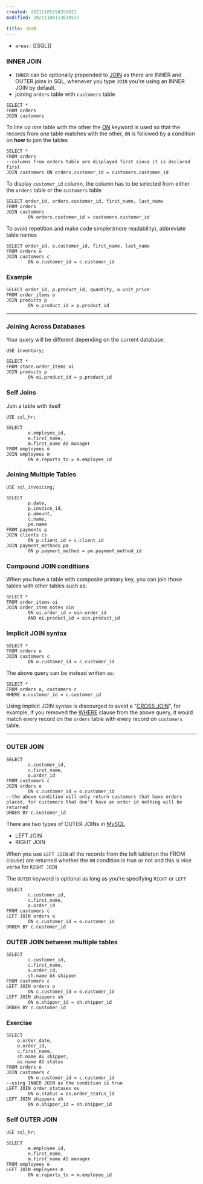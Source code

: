 ```yaml
---
created: 20211105194350021
modified: 20211106113618517

title: JOIN
---
```


- `areas:` [[SQL]]

### INNER JOIN

- `INNER` can be optionally prepended to [JOIN](#JOIN) as there are INNER and OUTER joins in SQL, whenever you type `JOIN` you're using an INNER JOIN by default.
- joining `orders` table with `customers` table

<!-- end list -->

    SELECT *
    FROM orders
    JOIN customers

To line up one table with the other the [ON](#ON) keyword is used so that the records from one table matches with the other, `ON` is followed by a condition on **how** to join the tables

    SELECT *
    FROM orders
    --columns from orders table are displayed first since it is declared first
    JOIN customers ON orders.customer_id = customers.customer_id

To display `customer_id` column, the column has to be selected from either the `orders` table or the `customers` table

    SELECT order_id, orders.customer_id, first_name, last_name
    FROM orders
    JOIN customers
            ON orders.customer_id = customers.customer_id

To avoid repetition and make code simpler(more readability), abbreviate table names

    SELECT order_id, o.customer_id, first_name, last_name
    FROM orders o
    JOIN customers c
            ON o.customer_id = c.customer_id

### Example

    SELECT order_id, p.product_id, quantity, o.unit_price
    FROM order_items o
    JOIN products p
            ON o.product_id = p.product_id

---

### Joining Across Databases

Your query will be different depending on the current database.

    USE inventory;

    SELECT *
    FROM store.order_items oi
    JOIN products p
            ON oi.product_id = p.product_id

### Self Joins

Join a table with itself

    USE sql_hr;

    SELECT
            e.employee_id,
            e.first_name,
            m.first_name AS manager
    FROM employees e
    JOIN employees m
            ON e.reports_to = m.employee_id

### Joining Multiple Tables

    USE sql_invoicing;

    SELECT
            p.date,
            p.invoice_id,
            p.amount,
            c.name,
            pm.name
    FROM payments p
    JOIN clients cs
            ON p.client_id = c.client_id
    JOIN payment_methods pm
            ON p.payment_method = pm.payment_method_id

### Compound JOIN conditions

When you have a table with composite primary key, you can join those tables with other tables such as:

    SELECT *
    FROM order_items oi
    JOIN order_item_notes oin
            ON oi.order_id = oin.order_id
            AND oi.product_id = oin.product_id

### Implicit JOIN syntax

    SELECT *
    FROM orders o
    JOIN customers c
            ON o.customer_id = c.customer_id

The above query can be instead written as:

    SELECT *
    FROM orders o, customers c
    WHERE o.customer_id = c.customer_id

Using implicit JOIN syntax is discourged to avoid a "[CROSS JOIN](#CROSS%20JOIN)", for example, if you removed the [WHERE](#WHERE) clause from the above query, it would match every record on the `orders` table with every record on `customers` table.

---

### OUTER JOIN

    SELECT
            c.customer_id,
            c.first_name,
            o.order_id
    FROM customers c
    JOIN orders o
            ON c.customer_id = o.customer_id
    --the above condition will only return customers that have orders placed, for customers that don't have an order id nothing will be returned
    ORDER BY c.customer_id

There are two types of OUTER JOINs in [MySQL](#MySQL)

- LEFT JOIN
- RIGHT JOIN

When you use `LEFT JOIN` all the records from the left table(on the FROM clause) are returned whether the `ON` condition is true or not and this is vice versa for `RIGHT JOIN`

The `OUTER` keyword is optional as long as you're specifying `RIGHT` or `LEFT`

    SELECT
            c.customer_id,
            c.first_name,
            o.order_id
    FROM customers c
    LEFT JOIN orders o
            ON c.customer_id = o.customer_id
    ORDER BY c.customer_id

### OUTER JOIN between multiple tables

    SELECT
            c.customer_id,
            c.first_name,
            o.order_id,
            sh.name AS shipper
    FROM customers c
    LEFT JOIN orders o
            ON c.customer_id = o.customer_id
    LEFT JOIN shippers sh
            ON o.shipper_id = sh.shipper_id
    ORDER BY c.customer_id

### Exercise

    SELECT
        o.order_date,
        o.order_id,
        c.first_name,
        sh.name AS shipper,
        os.name AS status
    FROM orders o
    JOIN customers c
            ON o.customer_id = c.customer_id
    --using INNER JOIN as the condition is true
    LEFT JOIN order_statuses os
            ON o.status = os.order_status_id
    LEFT JOIN shippers sh
            ON o.shipper_id = sh.shipper_id

### Self OUTER JOIN

    USE sql_hr;

    SELECT
            e.employee_id,
            e.first_name,
            m.first_name AS manager
    FROM employees e
    LEFT JOIN employees m
            ON e.reports_to = m.employee_id

